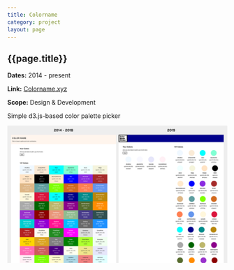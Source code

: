 ```yaml
---
title: Colorname
category: project
layout: page
---
```


<section>
  <h2>{{page.title}}</h2>
  <p><strong>Dates:</strong> 2014 - present</p>
  <p><strong>Link:</strong> <a href="http://colorname.xyz" target="_blank">Colorname.xyz</a></p>
  <p><strong>Scope:</strong> Design & Development</p>
  <p>Simple d3.js-based color palette picker</p>
  <img src="/assets/project/colorname-1.png" alt="">
</section>
